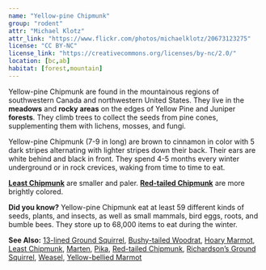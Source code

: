 ```yaml
---
name: "Yellow-pine Chipmunk"
group: "rodent"
attr: "Michael Klotz"
attr_link: "https://www.flickr.com/photos/michaelklotz/20673123275"
license: "CC BY-NC"
license_link: "https://creativecommons.org/licenses/by-nc/2.0/"
location: [bc,ab]
habitat: [forest,mountain]
---
```

Yellow-pine Chipmunk are found in the mountainous regions of southwestern Canada and northwestern United States. They live in the **meadows** and **rocky areas** on the edges of Yellow Pine and Juniper **forests**. They climb trees to collect the seeds from pine cones, supplementing them with lichens, mosses, and fungi.

Yellow-pine Chipmunk (7-9 in long) are brown to cinnamon in color with 5 dark stripes alternating with lighter stripes down their back. Their ears are white behind and black in front. They spend 4-5 months every winter underground or in rock crevices, waking from time to time to eat.

**[Least Chipmunk](/animals/leastchip)** are smaller and paler. **[Red-tailed Chipmunk](/animals/retchip)** are more brightly colored.

**Did you know?** Yellow-pine Chipmunk eat at least 59 different kinds of seeds, plants, and insects, as well as small mammals, bird eggs, roots, and bumble bees. They store up to 68,000 items to eat during the winter.

<!-- generated, do not edit -->
**See Also:**
[13-lined Ground Squirrel](/animals/13linegs),
[Bushy-tailed Woodrat](/animals/buwrat),
[Hoary Marmot](/animals/hoarymar),
[Least Chipmunk](/animals/leastchip),
[Marten](/animals/marten),
[Pika](/animals/pika),
[Red-tailed Chipmunk](/animals/retchip),
[Richardson’s Ground Squirrel](/animals/richgs),
[Weasel](/animals/weasel),
[Yellow-bellied Marmot](/animals/yelbelmar)
